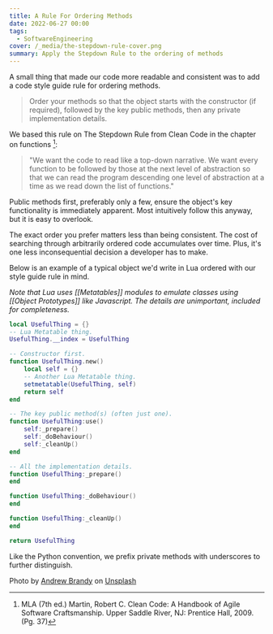 ```yaml
---
title: A Rule For Ordering Methods
date: 2022-06-27 00:00
tags:
  - SoftwareEngineering
cover: /_media/the-stepdown-rule-cover.png
summary: Apply the Stepdown Rule to the ordering of methods
---
```


A small thing that made our code more readable and consistent was to add a code style guide rule for ordering methods.

> Order your methods so that the object starts with the constructor (if required), followed by the key public methods, then any private implementation details.

We based this rule on The Stepdown Rule from Clean Code in the chapter on functions [^1]:

> "We want the code to read like a top-down narrative. We want every function to be followed by those at the next level of abstraction so that we can read the program descending one level of abstraction at a time as we read down the list of functions."

Public methods first, preferably only a few, ensure the object's key functionality is immediately apparent. Most intuitively follow this anyway, but it is easy to overlook.

The exact order you prefer matters less than being consistent. The cost of searching through arbitrarily ordered code accumulates over time. Plus, it's one less inconsequential decision a developer has to make.

Below is an example of a typical object we'd write in Lua ordered with our style guide rule in mind.

*Note that Lua uses [[Metatables]] modules to emulate classes using [[Object Prototypes]] like Javascript. The details are unimportant, included for completeness.*

```lua
local UsefulThing = {}
-- Lua Metatable thing.
UsefulThing.__index = UsefulThing

-- Constructor first.
function UsefulThing.new()
    local self = {}
    -- Another Lua Metatable thing.
    setmetatable(UsefulThing, self)
    return self
end

-- The key public method(s) (often just one).
function UsefulThing:use()
    self:_prepare()
    self:_doBehaviour()
    self:_cleanUp()
end

-- All the implementation details.
function UsefulThing:_prepare()
end

function UsefulThing:_doBehaviour()
end

function UsefulThing:_cleanUp()
end

return UsefulThing
```

Like the Python convention, we prefix private methods with underscores to further distinguish.

Photo by <a href="https://unsplash.com/@andrew23brandy?utm_source=unsplash&utm_medium=referral&utm_content=creditCopyText">Andrew Brandy</a> on <a href="https://unsplash.com/s/photos/complexity-step?utm_source=unsplash&utm_medium=referral&utm_content=creditCopyText">Unsplash</a>
  
[^1]: MLA (7th ed.) Martin, Robert C. Clean Code: A Handbook of Agile Software Craftsmanship. Upper Saddle River, NJ: Prentice Hall, 2009. (Pg. 37)